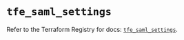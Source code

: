 # `tfe_saml_settings`

Refer to the Terraform Registry for docs: [`tfe_saml_settings`](https://registry.terraform.io/providers/hashicorp/tfe/0.57.0/docs/resources/saml_settings).
